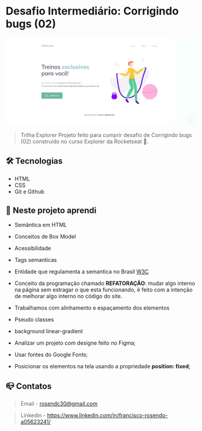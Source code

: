 # Desafio Intermediário: Corrigindo bugs (02)

![preview](./github/preview.jpg)

> Trilha Explorer Projeto feito para cumprir desafio de Corrigindo bugs (02) 
construído no curso Explorer da Rocketseat :rocket:.

## :hammer_and_wrench: Tecnologias

- HTML
- CSS
- Git e Github


## :nut_and_bolt: Neste projeto aprendi

- Semântica em HTML
- Conceitos de Box Model
- Acessibilidade
- Tags semanticas
- Entidade que regulamenta a semantica no Brasil [W3C](https://www.w3c.br/Padroes/WebSemantica)
- Conceito da programação chamado <b>REFATORAÇÃO</b>: mudar algo interno na página sem estragar o que esta funcionando, é feito com a intenção de melhorar algo interno no código do site.

- Trabalhamos com alinhamento e espaçamento dos elementos

- Pseudo classes

- background linear-gradient
- Analizar um projeto com designe feito no Figma;
- Usar fontes do Google Fonts;
- Posicionar os elementos na tela usando a propriedade <strong>position: fixed</strong>;


## :mailbox_closed: Contatos

> Email - rosendc30@gmail.com

> Linkedin - https://www.linkedin.com/in/francisco-rosendo-a05623241/
